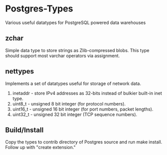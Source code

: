 # Postgres-Types
Various useful datatypes for PostgreSQL powered data warehouses

## zchar

Simple data type to store strings as Zlib-compressed blobs. This type should support most varchar operators via assignment.

## nettypes

Implements a set of datatypes useful for storage of network data.

1. inetaddr - store IPv4 addresses as 32-bits instead of bulkier built-in inet type.
2. uint8_t - unsigned 8 bit integer (for protocol numbers).
3. uint16_t - unsigned 16 bit integer (for port numbers, packet lengths).
4. uint32_t - unsigned 32 bit integer (TCP sequence numbers).

## Build/Install

Copy the types to contrib directory of Postgres source and run make install. Follow up with "create extension."
